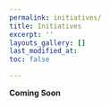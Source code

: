 ```yaml
---
permalink: initiatives/
title: Initiatives
excerpt: ''
layouts_gallery: []
last_modified_at: 
toc: false

---
```

**Coming Soon**
